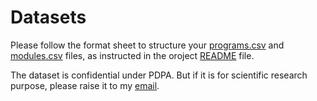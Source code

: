 # Datasets

Please follow the format sheet to structure your [programs.csv]() and [modules.csv]() files, as instructed in the oroject [README](../README.md) file.

The dataset is confidential under PDPA. But if it is for scientific research purpose, please raise it to my [email](jiatong.han@u.nus.edu).